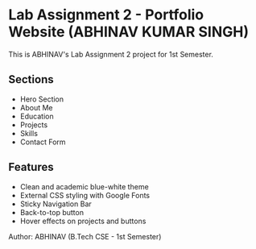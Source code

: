 # Lab Assignment 2 - Portfolio Website (ABHINAV KUMAR SINGH)

This is ABHINAV's Lab Assignment 2 project for 1st Semester.

## Sections
- Hero Section
- About Me
- Education
- Projects
- Skills
- Contact Form

## Features
- Clean and academic blue-white theme
- External CSS styling with Google Fonts
- Sticky Navigation Bar
- Back-to-top button
- Hover effects on projects and buttons

Author: ABHINAV (B.Tech CSE - 1st Semester)
